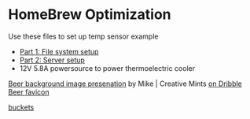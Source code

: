 # HomeBrew Optimization 



Use these files to set up temp sensor example
* [Part 1: File system setup](http://www.bonebrews.com/temperature-monitoring-with-the-ds18b20-on-a-beaglebone-black/)
* [Part 2: Server setup](http://www.bonebrews.com/ds18b20-temperatures-in-your-browser/)
* 12V 5.8A powersource to power thermoelectric cooler

[Beer background image presenation](https://dribbble.com/shots/382412-Beer/attachments/20330) by Mike | Creative Mints [on Dribble](https://dribbble.com/shots/382412-Beer)
[Beer favicon](https://www.beermenus.com/places/12696-the-ginger-man-new-york)

[buckets](https://thenounproject.com/term/bucket/91408/)
